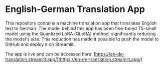# English-German Translation App

This repository contains a machine translation app that translates English text to German. The model behind this app has been fine-tuned T5-small model using the Quantized LoRA (QLoRA) method, significantly reducing the model's size. This reduction has made it possible to push the model to GitHub and deploy it on Streamlit.

The app is live and can be accessed here: [https://en-de-translation.streamlit.app/](https://en-de-translation.streamlit.app/)



